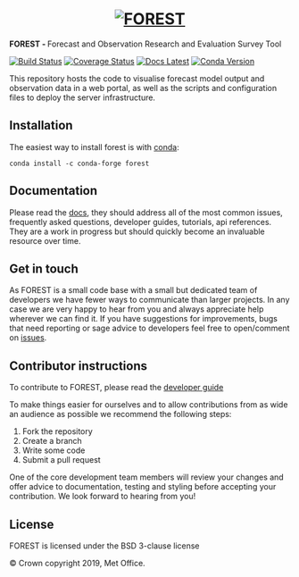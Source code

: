 <h1 align="center">
  <a href="https://forest-informaticslab.readthedocs.io/en/latest/" style="display: block; margin: 0 auto;">
   <img src="https://raw.githubusercontent.com/informatics-lab/forest/master/forest-logo-small.png"
        style="max-width: 40%;" alt="FOREST"></a>
</h1>

<span><strong>FOREST - </strong> 
  Forecast and Observation Research and Evaluation Survey Tool
  </span>

[![Build Status](https://travis-ci.com/informatics-lab/forest.svg?branch=master)](https://travis-ci.com/informatics-lab/forest)
[![Coverage Status](https://coveralls.io/repos/github/informatics-lab/forest/badge.svg?branch=master)](https://coveralls.io/github/informatics-lab/forest?branch=master)
[![Docs Latest](https://img.shields.io/badge/docs-latest-blue)](https://forest-informaticslab.readthedocs.io/en/latest/)
[![Conda Version](https://img.shields.io/conda/vn/conda-forge/forest.svg)](https://anaconda.org/conda-forge/forest)

This repository hosts the code to visualise forecast model output and observation data in a web portal, as well as the scripts and configuration files to deploy the server infrastructure.


## Installation

The easiest way to install forest is with [conda](https://conda.io/miniconda.html):

    conda install -c conda-forge forest

## Documentation

Please read the [docs](https://forest-informaticslab.readthedocs.io), they
should address all of the most common issues, frequently asked questions, developer
guides, tutorials, api references. They are a work in progress but should
quickly become an invaluable resource over time.

## Get in touch

As FOREST is a small code base with a small but dedicated team of developers we have fewer ways to communicate than larger projects. In any case we are very happy to hear from you and always appreciate help wherever we can find it. If you have suggestions for improvements, bugs that need reporting or sage advice to developers feel free to open/comment on [issues](https://github.com/informatics-lab/forest/issues).

## Contributor instructions

To contribute to FOREST, please read the [developer guide](https://forest-informaticslab.readthedocs.io/en/latest/guide.html)

To make things easier for ourselves and to allow contributions from as wide an audience as possible we recommend the following steps:

 1. Fork the repository
 1. Create a branch
 1. Write some code
 1. Submit a pull request
 
One of the core development team members will review your changes and offer advice to documentation, testing and styling before accepting your contribution. We look forward to hearing from you!


## License

FOREST is licensed under the BSD 3-clause license

© Crown copyright 2019, Met Office. 
